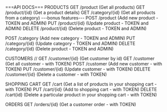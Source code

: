 ===API DOCS===
PRODUCTS
GET /product                       (Get all products)
GET /product/{id}                  (Get a product details)
GET /category/{id}   (Get all products from a category)
---bonus features---
POST /product               (Add new product - TOKEN and ADMIN)
PUT  /product/{id}          (Update product - TOKEN and ADMIN)
DELETE  /product/{id}       (Delete product - TOKEN and ADMIN)

POST /category              (Add new category - TOKEN and ADMIN)
PUT  /category/{id}   (Update category - TOKEN and ADMIN)
DELETE  /category/{id}       (Delete product - TOKEN and ADMIN)

CUSTOMERS
// GET     /customer/{id}  (Get customer by id)
GET     /customer       (Get all customer - with TOKEN)
POST    /customer       (Add new customer - with TOKEN)
PUT     /customer/{id}  (Update customer - with TOKEN)
DELETE  /customer/{id}  (Delete a customer - with TOKEN)

SHOPPING CART
GET     /cart       (Get a list of products in your shopping cart - with TOKEN)
PUT /cart/{id}      (Add to shopping cart - with TOKEN)
DELETE  /cart{id}   (Delete a particular product in your shopping cart - with TOKEN)

ORDERS
GET /orders/{id}    (Get a customer order - with TOKEN)
